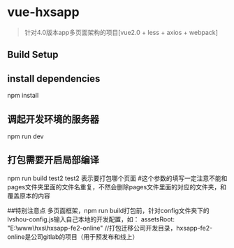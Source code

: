 # vue-hxsapp

> 针对4.0版本app多页面架构的项目[vue2.0 + less + axios + webpack]

## Build Setup

## install dependencies
npm install

## 调起开发环境的服务器
npm run dev

## 打包需要开启局部编译
npm run build test2
test2  表示要打包哪个页面
#这个参数的填写一定注意不能和pages文件夹里面的文件名重复，不然会删除pages文件里面的对应的文件夹，和覆盖原本的内容

##特别注意点
多页面框架，npm run build打包前，针对config文件夹下的lvshou-config.js输入自己本地的开发配置，如：
assetsRoot: "E:\\www\\hxs\\hxsapp-fe2-online" //打包迁移公司开发目录，hxsapp-fe2-online是公司gitlab的项目（用于预发布和线上）